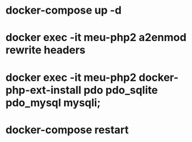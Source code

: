 # docker-compose up -d
# docker exec -it meu-php2 a2enmod rewrite headers
# docker exec -it meu-php2 docker-php-ext-install pdo pdo_sqlite pdo_mysql mysqli;
# docker-compose restart